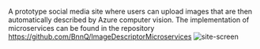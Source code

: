 A prototype social media site where users can upload images that are then automatically described by Azure computer vision. The implementation of microservices can be found in the repository https://github.com/BnnQ/ImageDescriptorMicroservices 
![site-screen](https://github.com/BnnQ/ImageDescriptorWebSite/assets/115489239/73558dee-fd2d-497b-a891-27de03a8d9ba)
